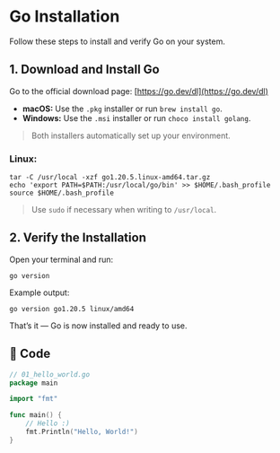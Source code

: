 # Go Installation

Follow these steps to install and verify Go on your system.

## 1. Download and Install Go

Go to the official download page: [https://go.dev/dl](https://go.dev/dl)

- **macOS:** Use the `.pkg` installer or run `brew install go`.
- **Windows:** Use the `.msi` installer or run `choco install golang`.

> Both installers automatically set up your environment.

### Linux:
```
tar -C /usr/local -xzf go1.20.5.linux-amd64.tar.gz
echo 'export PATH=$PATH:/usr/local/go/bin' >> $HOME/.bash_profile
source $HOME/.bash_profile
```

> Use `sudo` if necessary when writing to `/usr/local`.

## 2. Verify the Installation

Open your terminal and run:
```
go version
```

Example output:
```
go version go1.20.5 linux/amd64
```

That’s it — Go is now installed and ready to use.


## 📂 Code

```go
// 01_hello_world.go
package main

import "fmt"

func main() {
	// Hello :)
	fmt.Println("Hello, World!")
}
```
